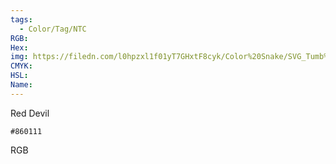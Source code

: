 ```yaml
---
tags:
  - Color/Tag/NTC
RGB:
Hex:
img: https://filedn.com/l0hpzxl1f01yT7GHxtF8cyk/Color%20Snake/SVG_Tumb%20Mass%20No%20Name/860111.svg
CMYK:
HSL:
Name:
---
```

Red Devil
```palette
#860111
```
RGB
